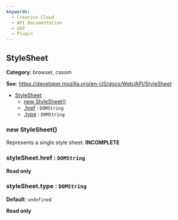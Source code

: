 ```yaml
---
keywords:
  - Creative Cloud
  - API Documentation
  - UXP
  - Plugin
---
```



<a name="stylesheet" id="stylesheet"></a>

## StyleSheet

**Category**: browser, cssom

**See**: https://developer.mozilla.org/en-US/docs/Web/API/StyleSheet

* [StyleSheet](#stylesheet)
    * [new StyleSheet()](#new-stylesheet-new)
    * [.href](#stylesheet-href) : `DOMString`
    * [.type](#stylesheet-type) : `DOMString`

<a name="new-stylesheet-new" id="new-stylesheet-new"></a>

### new StyleSheet()
Represents a single style sheet. **INCOMPLETE**

<a name="stylesheet-href" id="stylesheet-href"></a>

### styleSheet.href : `DOMString`

**Read only**

<a name="stylesheet-type" id="stylesheet-type"></a>

### styleSheet.type : `DOMString`

**Default**: `undefined`

**Read only**
